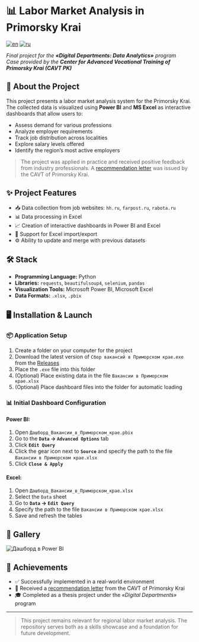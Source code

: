 # 📊 Labor Market Analysis in Primorsky Krai

[![en](https://img.shields.io/badge/lang-en-red.svg)](https://github.com/Bit-Maximum/RussiaJobData/blob/master/readme.md)
[![ru](https://img.shields.io/badge/lang-ru-blue.svg)](https://github.com/Bit-Maximum/RussiaJobData/blob/master/Translations/README.ru.md)

_Final project for the **«Digital Departments: Data Analytics»** program_  
_Case provided by the **Center for Advanced Vocational Training of Primorsky Krai (CAVT PK)**_

## 🧭 About the Project

This project presents a labor market analysis system for the Primorsky Krai.
The collected data is visualized using **Power BI** and **MS Excel** as interactive dashboards that allow users to:

- Assess demand for various professions
- Analyze employer requirements
- Track job distribution across localities
- Explore salary levels offered
- Identify the region’s most active employers

> The project was applied in practice and received positive feedback from industry professionals.
> A [recommendation letter](docs/recommendation.pdf) was issued by the CAVT of Primorsky Krai.

## ✨ Project Features

- 📥 Data collection from job websites: `hh.ru`, `farpost.ru`, `rabota.ru`
- 📊 Data processing in Excel
- 📈 Creation of interactive dashboards in Power BI and Excel
- 📁 Support for Excel import/export
- ⚙ Ability to update and merge with previous datasets

## 🛠 Stack

- **Programming Language:** Python
- **Libraries:** `requests`, `beautifulsoup4`, `selenium`, `pandas`
- **Visualization Tools:** Microsoft Power BI, Microsoft Excel
- **Data Formats:** `.xlsx`, `.pbix`

## 🖥 Installation & Launch

### 📦 Application Setup

1. Create a folder on your computer for the project
2. Download the latest version of `Сбор вакансий в Приморском крае.exe` from the [Releases](https://github.com/Bit-Maximum/RussiaJobData/releases)
3. Place the `.exe` file into this folder
4. (Optional) Place existing data in the file `Вакансии в Приморском крае.xlsx`
5. (Optional) Place dashboard files into the folder for automatic loading

### 📊 Initial Dashboard Configuration

#### Power BI:
1. Open `Дашборд_Вакансии_в_Приморском_крае.pbix`
2. Go to the **`Data` → `Advanced Options`** tab
3. Click **`Edit Query`**
4. Click the gear icon next to **`Source`** and specify the path to the file `Вакансии в Приморском крае.xlsx`
5. Click **`Close & Apply`**

#### Excel:
1. Open `Дашборд_Вакансии_в_Приморском_крае.xlsx`
2. Select the `Data` sheet
3. Go to **`Data` → `Edit Query`**
4. Specify the path to the file `Вакансии в Приморском крае.xlsx`
5. Save and refresh the tables

## 📸 Gallery

![Дашборд в Power BI](media/dashboard-preview.png)

## 🏅 Achievements

- ✅ Successfully implemented in a real-world environment
- 📄 Received a [recommendation letter](docs/recommendation.pdf) from the CAVT of Primorsky Krai
- 🎓 Completed as a thesis project under the *«Digital Departments»* program

---

> This project remains relevant for regional labor market analysis.
> The repository serves both as a skills showcase and a foundation for future development.
